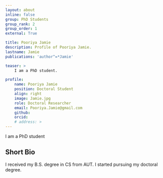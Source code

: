 ```yaml
---
layout: about
inline: false
group: PhD Students
group_rank: 2
group_order: 1
external: True

title: Pooriya Jamie
description: Profile of Pooriya Jamie.
lastname: Jamie
publications: 'author^=*Jamie'

teaser: >
    I am a PhD student.

profile:
    name: Pooriya Jamie
    position: Doctoral Student    
    align: right
    image: Jamie.jpg
    role: Doctoral Researcher
    email: Pooriya.Jamie@gmail.com
    github: 
    orcid: 
    # address: >
---
```


I am a PhD student

## Short Bio

I received my B.S. degree in CS from AUT. I started pursuing my doctoral degree.
